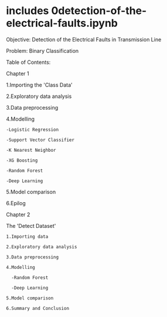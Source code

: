 # includes 0detection-of-the-electrical-faults.ipynb

Objective: Detection of the Electrical Faults in Transmission Line

Problem: Binary Classification

Table of Contents:

Chapter 1

  1.Importing the 'Class Data'
  
  2.Exploratory data analysis
  
  3.Data preprocessing
  
  4.Modelling
  
    -Logistic Regression
    
    -Support Vector Classifier
    
    -K Nearest Neighbor
    
    -XG Boosting
    
    -Random Forest
    
    -Deep Learning
    
  5.Model comparison
  
  6.Epilog


Chapter 2

  The 'Detect Dataset'
  
    1.Importing data
    
    2.Exploratory data analysis
    
    3.Data preprocessing
    
    4.Modelling
    
      -Random Forest
      
      -Deep Learning
      
    5.Model comparison
    
    6.Summary and Conclusion
